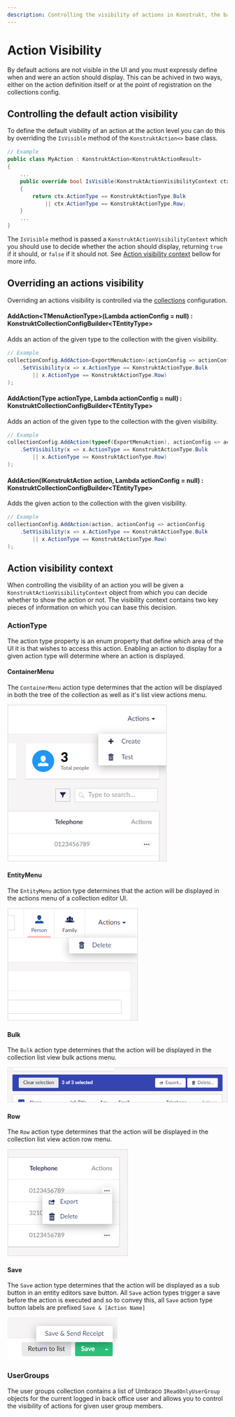 ```yaml
---
description: Controlling the visibility of actions in Konstrukt, the back office UI builder for Umbraco.
---
```


# Action Visibility

By default actions are not visible in the UI and you must expressly define when and were an action should display. This can be achived in two ways, either on the action definition itself or at the point of registration on the collections config.

## Controlling the default action visibility

To define the default visbility of an action at the action level you can do this by overriding the `IsVisible` method of the `KonstruktAction<>` base class.

````csharp
// Example
public class MyAction : KonstruktAction<KonstruktActionResult>
{
    ...
    public override bool IsVisible(KonstruktActionVisibilityContext ctx)
    {
        return ctx.ActionType == KonstruktActionType.Bulk 
            || ctx.ActionType == KonstruktActionType.Row;
    }
    ...
}
````

The `IsVisible` method is passed a `KonstruktActionVisibilityContext` which you should use to decide whether the action should display, returning `true` if it should, or `false` if it should not. See [Action visibility context](#action-visibility-context) bellow for more info.

## Overriding an actions visibility

Overriding an actions visibility is controlled via the [collections](../collections/overview.md) configuration.

#### **AddAction&lt;TMenuActionType&gt;(Lambda actionConfig = null) : KonstruktCollectionConfigBuilder&lt;TEntityType&gt;**

Adds an action of the given type to the collection with the given visibility.

````csharp
// Example
collectionConfig.AddAction<ExportMenuAction>(actionConfig => actionConfig
    .SetVisibility(x => x.ActionType == KonstruktActionType.Bulk 
        || x.ActionType == KonstruktActionType.Row)
);
````

#### **AddAction(Type actionType, Lambda actionConfig = null) : KonstruktCollectionConfigBuilder&lt;TEntityType&gt;**

Adds an action of the given type to the collection with the given visibility.

````csharp
// Example
collectionConfig.AddAction(typeof(ExportMenuAction), actionConfig => actionConfig
    .SetVisibility(x => x.ActionType == KonstruktActionType.Bulk 
        || x.ActionType == KonstruktActionType.Row)
);
````

#### **AddAction(IKonstruktAction action, Lambda actionConfig = null) : KonstruktCollectionConfigBuilder&lt;TEntityType&gt;**

Adds the given action to the collection with the given visibility.

````csharp
// Example
collectionConfig.AddAction(action, actionConfig => actionConfig
    .SetVisibility(x => x.ActionType == KonstruktActionType.Bulk 
        || x.ActionType == KonstruktActionType.Row)
);
````

## Action visibility context

When controlling the visibility of an action you will be given a `KonstruktActionVisibilityContext` object from which you can decide whether to show the action or not. The visibility context contains two key pieces of information on which you can base this decision.

### ActionType

The action type property is an enum property that define which area of the UI it is that wishes to access this action. Enabling an action to display for a given action type will determine where an action is displayed.

#### ContainerMenu

The `ContainerMenu` action type determines that the action will be displayed in both the tree of the collection as well as it's list view actions menu.

![Container Menu](../images/container_actions_menu.png)

#### EntityMenu

The `EntityMenu` action type determines that the action will be displayed in the actions menu of a collection editor UI.

![Entity Menu](../images/entity_actions_menu.png)

#### Bulk

The `Bulk` action type determines that the action will be displayed in the collection list view bulk actions menu.

![Bulk Actions](../images/bulk_actions_menu.png)

#### Row

The `Row` action type determines that the action will be displayed in the collection list view action row menu.

![Row Actions](../images/row_actions_menu.png)

#### Save

The `Save` action type determines that the action will be displayed as a sub button in an entity editors save button. All `Save` action types trigger a save before the action is executed and so to convey this, all `Save` action type button labels are prefixed `Save & [Action Name]`

![Save Actions](../images/save_actions_menu.png)

### UserGroups

The user groups collection contains a list of Umbraco `IReadOnlyUserGroup` objects for the current logged in back office user and allows you to control the visibility of actions for given user group members.